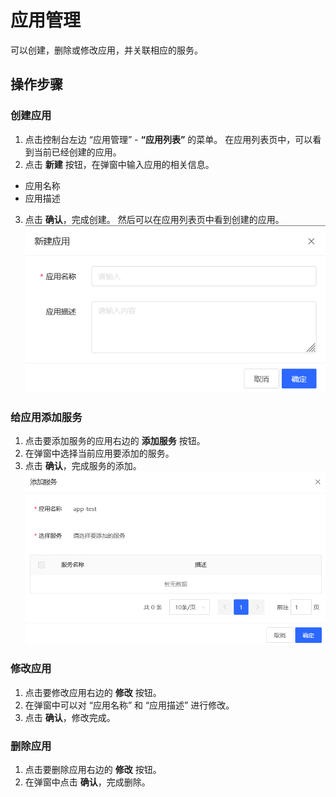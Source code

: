 # 应用管理
可以创建，删除或修改应用，并关联相应的服务。

## 操作步骤
### 创建应用
1. 点击控制台左边 “应用管理” - **“应用列表”** 的菜单。 在应用列表页中，可以看到当前已经创建的应用。
2. 点击 **新建** 按钮，在弹窗中输入应用的相关信息。
  - 应用名称
  - 应用描述
3. 点击 **确认**，完成创建。 然后可以在应用列表页中看到创建的应用。
![](../../../../../image/AMC/create-application.png)

### 给应用添加服务
1. 点击要添加服务的应用右边的 **添加服务** 按钮。
2. 在弹窗中选择当前应用要添加的服务。
3. 点击 **确认**，完成服务的添加。
![](../../../../../image/AMC/add-services.png)

### 修改应用
1. 点击要修改应用右边的 **修改** 按钮。
2. 在弹窗中可以对 “应用名称” 和 “应用描述” 进行修改。
3. 点击 **确认**，修改完成。

### 删除应用
1. 点击要删除应用右边的 **修改** 按钮。
2. 在弹窗中点击 **确认**，完成删除。
